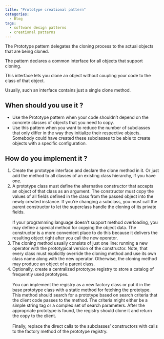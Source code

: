 ```yaml
---
title: "Prototype creational pattern"
categories:
  - Blog
tags:
  - software design patterns
  - creational patterns
---
```


The Prototype pattern delegates the cloning process to the actual objects that are being cloned.

The pattern declares a common interface for all objects that support cloning. 

This interface lets you clone an object without coupling your code to the class of that object.

Usually, such an interface contains just a single clone method.

<h2>When should you use it ? </h2>

<ul>
<li>Use the Prototype pattern when your code shouldn’t depend on the concrete classes of objects that you need to copy.</li>

<li> Use this pattern when you want to reduce the number of subclasses that only differ in the way they initialize their respective objects. Somebody could have created these subclasses to be able to create objects with a specific configuration.</li>
</ul>

<h2> How do you implement it ? </h2>

<ol>

<li>Create the prototype interface and declare the clone method in it. Or just add the method to all classes of an existing class hierarchy, if you have one.</li>

<li>A prototype class must define the alternative constructor that accepts an object of that class as an argument. The constructor must copy the values of all fields defined in the class from the passed object into the newly created instance. If you’re changing a subclass, you must call the parent constructor to let the superclass handle the cloning of its private fields.
<br>
<br>
If your programming language doesn’t support method overloading, you may define a special method for copying the object data. The constructor is a more convenient place to do this because it delivers the resulting object right after you call the new operator.</li>

<li>The cloning method usually consists of just one line: running a new operator with the prototypical version of the constructor. Note, that every class must explicitly override the cloning method and use its own class name along with the new operator. Otherwise, the cloning method may produce an object of a parent class.</li>

<li>Optionally, create a centralized prototype registry to store a catalog of frequently used prototypes.
<br>
<br>
You can implement the registry as a new factory class or put it in the base prototype class with a static method for fetching the prototype. This method should search for a prototype based on search criteria that the client code passes to the method. The criteria might either be a simple string tag or a complex set of search parameters. After the appropriate prototype is found, the registry should clone it and return the copy to the client.
<br>
<br>
Finally, replace the direct calls to the subclasses’ constructors with calls to the factory method of the prototype registry.</li>
<br>


</ol>


